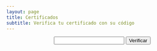 ```yaml
---
layout: page
title: Certificados
subtitle: Verifica tu certificado con su código
---
```

<center>
	<input id="code" type="text">
	<input type="submit" value="Verificar" onclick="insert()" />
	<p></p>
	<div id="display"></div>
</center>

<script type="text/javascript"> function insert(){ fetch("../codes.json") .then(function(response){ return response.json(); }) .then(function(myJson){ var codeInput = document.getElementById("code"); var messageBox = document.getElementById("display"); var emb1 = '<iframe src="'; var emb2 = '" width="800" height="550" frameborder="0" allowfullscreen webkitallowfullscreen msallowfullscreen></iframe>'; if(myJson[codeInput.value] !== undefined){ messageBox.innerHTML = "CÓDIGO VÁLIDO\n" messageBox.innerHTML += emb1 + myJson[codeInput.value] + emb2; } else{ messageBox.innerHTML = "CÓDIGO INVÁLIDO"; } codeInput.value = ""; }); } </script>
